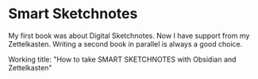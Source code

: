 # Smart Sketchnotes
My first book was about Digital Sketchnotes. Now I have support from my Zettelkasten. Writing a second book in parallel is always a good choice.

Working title:
"How to take SMART SKETCHNOTES with Obsidian and Zettelkasten"
